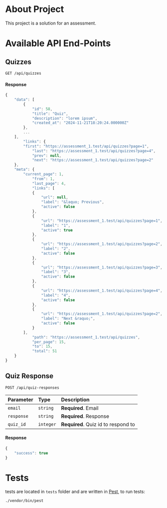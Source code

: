 # About Project
This project is a solution for an assessment.

# Available API End-Points

## Quizzes

```http
GET /api/quizzes
```

#### Response
```javascript
{
    "data": [
        {
            "id": 58,
            "title": "Quiz",
            "description": "lorem ipsum",
            "created_at": "2024-11-21T18:20:24.000000Z"
        },
        ...
    ],
        "links": {
        "first": "https://assessment_1.test/api/quizzes?page=1",
            "last": "https://assessment_1.test/api/quizzes?page=4",
            "prev": null,
            "next": "https://assessment_1.test/api/quizzes?page=2"
    },
    "meta": {
        "current_page": 1,
            "from": 1,
            "last_page": 4,
            "links": [
            {
                "url": null,
                "label": "&laquo; Previous",
                "active": false
            },
            {
                "url": "https://assessment_1.test/api/quizzes?page=1",
                "label": "1",
                "active": true
            },
            {
                "url": "https://assessment_1.test/api/quizzes?page=2",
                "label": "2",
                "active": false
            },
            {
                "url": "https://assessment_1.test/api/quizzes?page=3",
                "label": "3",
                "active": false
            },
            {
                "url": "https://assessment_1.test/api/quizzes?page=4",
                "label": "4",
                "active": false
            },
            {
                "url": "https://assessment_1.test/api/quizzes?page=2",
                "label": "Next &raquo;",
                "active": false
            }
        ],
            "path": "https://assessment_1.test/api/quizzes",
            "per_page": 15,
            "to": 15,
            "total": 51
    }
}
```

## Quiz Response

```http
POST /api/quiz-responses
```

| Parameter  | Type      | Description                         |
|:-----------|:----------|:------------------------------------|
| `email`    | `string`  | **Required**. Email                 |
| `response` | `string`  | **Required**. Response              |
| `quiz_id`  | `integer` | **Required**. Quiz id to respond to |

#### Response
```javascript
{
    "success": true
}
```

# Tests
tests are located in `tests` folder and are written in [Pest](https://pestphp.com/), to run tests:

```bash
./vendor/bin/pest
```
